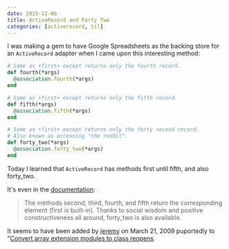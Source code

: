 ```yaml
---
date: 2015-12-06
title: ActiveRecord and Forty Two
categories: [activerecord, til]
---
```

I was making a gem to have Google Spreadsheets as the backing store for an `ActiveRecord` adapter when I came upon this interesting method:

<!--more-->

```ruby
# Same as +first+ except returns only the fourth record.
def fourth(*args)
  @association.fourth(*args)
end

# Same as +first+ except returns only the fifth record.
def fifth(*args)
  @association.fifth(*args)
end

# Same as +first+ except returns only the forty second record.
# Also known as accessing "the reddit".
def forty_two(*args)
  @association.forty_two(*args)
end
```

Today I learned that `ActiveRecord` has methods first until fifth, and also forty_two.

It's even in the [documentation](https://github.com/rails/rails/blob/master/guides/source/active_support_core_extensions.md#extensions-to-array):

> The methods second, third, fourth, and fifth return the corresponding element (first is built-in). Thanks to social wisdom and positive constructiveness all around, forty_two is also available.

It seems to have been added by [jeremy](https://github.com/jeremy) on March 21, 2009 puportedly to "[Convert array extension modules to class reopens](https://github.com/rails/rails/commit/83fd1ae122cf1ee4ea2c52e0bd963462163516ca).